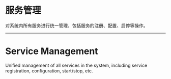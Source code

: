 # 服务管理

对系统内所有服务进行统一管理，包括服务的注册、配置、启停等操作。

---

# Service Management

Unified management of all services in the system, including service registration, configuration, start/stop, etc. 